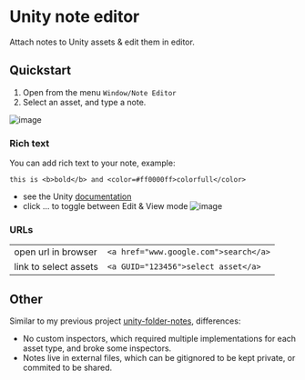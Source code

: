 # Unity note editor
Attach notes to Unity assets & edit them in editor.

## Quickstart
1. Open from the menu `Window/Note Editor`
2. Select an asset, and type a note.
  
![image](https://github.com/user-attachments/assets/995c40c9-eb67-4bd2-8892-5a20b7cbfc1a)

### Rich text
You can add rich text to your note, example:
```
this is <b>bold</b> and <color=#ff0000ff>colorfull</color>
```
- see the Unity [documentation](https://docs.unity3d.com/Packages/com.unity.ugui@1.0/manual/StyledText.html)
- click ... to toggle between Edit & View mode ![image](https://github.com/user-attachments/assets/41fa915f-ebe3-4f74-ae72-d4dc792662e0)

### URLs

| | |
|--|--|
|open url in browser | `<a href="www.google.com">search</a>`|
|link to select assets | `<a GUID="123456">select asset</a>` |


## Other
Similar to my previous project [unity-folder-notes](https://github.com/hannesdelbeke/unity-folder-notes), differences:
- No custom inspectors, which required multiple implementations for each asset type, and broke some inspectors.
- Notes live in external files, which can be gitignored to be kept private, or commited to be shared.
